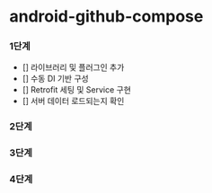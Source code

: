 # android-github-compose

### 1단계
- [] 라이브러리 및 플러그인 추가
- [] 수동 DI 기반 구성
- [] Retrofit 세팅 및 Service 구현
- [] 서버 데이터 로드되는지 확인

### 2단계


### 3단계


### 4단계